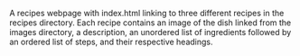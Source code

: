 A recipes webpage with index.html linking to three different recipes in the recipes directory. Each recipe contains an image of the dish linked from the images directory, a description, an unordered list of ingredients followed by an ordered list of steps, and their respective headings.